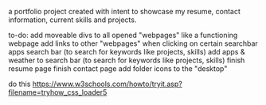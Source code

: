 a portfolio project created with intent to showcase my resume, contact information, current skills and projects.

to-do:
add moveable divs to all opened "webpages" like a functioning webpage
add links to other "webpages" when clicking on certain searchbar apps
search bar (to search for keywords like projects, skills)
add apps & weather to search bar (to search for keywords like projects, skills)
finish resume page
finish contact page
add folder icons to the "desktop"

do this https://www.w3schools.com/howto/tryit.asp?filename=tryhow_css_loader5